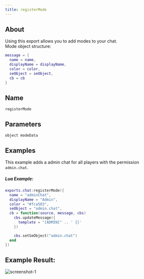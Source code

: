 ```yaml
---
title: registerMode
---
```


## About
Using this export allows you to add modes to your chat.<br>
Mode object structure:

```lua
message = {
  name = name,
  displayName = displayName,
  color = color,
  seObject = seObject,
  cb = cb
}
```

## Name
```
registerMode
```

Parameters
----------

```
object modeData
```

Examples
--------
This example adds a admin chat for all players with the permission `admin.chat`.

##### Lua Example:
```lua
exports.chat:registerMode({
  name = "adminChat",
  displayName = "Admin",
  color = "#fca503",
  seObject = "admin.chat",
  cb = function(source, message, cbs)
    cbs.updateMessage({
      template = "[ADMIN]" .. ' {}'
    })

    cbs.setSeObject("admin.chat")
  end
})
```

## Example Result:
![screenshot-1](/chat_registerMode.png)
